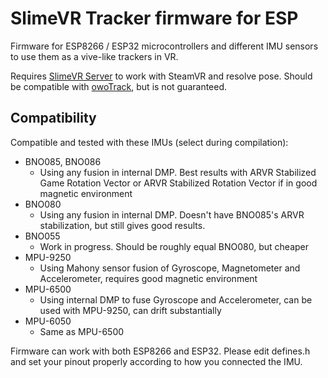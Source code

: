 # SlimeVR Tracker firmware for ESP

Firmware for ESP8266 / ESP32 microcontrollers and different IMU sensors to use them as a vive-like trackers in VR.

Requires [SlimeVR Server](https://github.com/SlimeVR/SlimeVR-Server) to work with SteamVR and resolve pose. Should be compatible with [owoTrack](https://github.com/abb128/owo-track-driver), but is not guaranteed.

## Compatibility

Compatible and tested with these IMUs (select during compilation):
* BNO085, BNO086
  * Using any fusion in internal DMP. Best results with ARVR Stabilized Game Rotation Vector or ARVR Stabilized Rotation Vector if in good magnetic environment
* BNO080
  * Using any fusion in internal DMP. Doesn't have BNO085's ARVR stabilization, but still gives good results.
* BNO055
  * Work in progress. Should be roughly equal BNO080, but cheaper
* MPU-9250
  * Using Mahony sensor fusion of Gyroscope, Magnetometer and Accelerometer, requires good magnetic environment
* MPU-6500
  * Using internal DMP to fuse Gyroscope and Accelerometer, can be used with MPU-9250, can drift substantially
* MPU-6050
  * Same as MPU-6500

Firmware can work with both ESP8266 and ESP32. Please edit defines.h and set your pinout properly according to how you connected the IMU.
